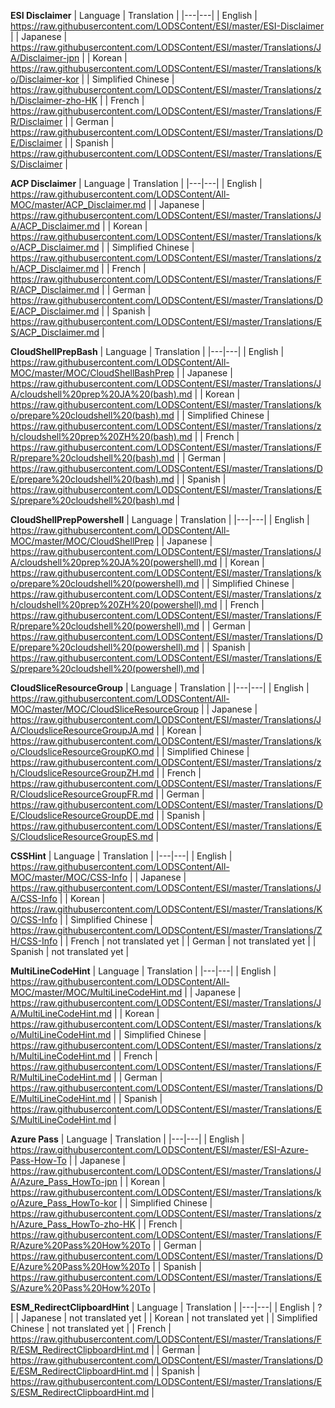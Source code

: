 **ESI Disclaimer**
| Language | Translation |
|---|---|
| English | https://raw.githubusercontent.com/LODSContent/ESI/master/ESI-Disclaimer |
| Japanese | https://raw.githubusercontent.com/LODSContent/ESI/master/Translations/JA/Disclaimer-jpn |
| Korean | https://raw.githubusercontent.com/LODSContent/ESI/master/Translations/ko/Disclaimer-kor |
| Simplified Chinese | https://raw.githubusercontent.com/LODSContent/ESI/master/Translations/zh/Disclaimer-zho-HK |
| French | https://raw.githubusercontent.com/LODSContent/ESI/master/Translations/FR/Disclaimer |
| German | https://raw.githubusercontent.com/LODSContent/ESI/master/Translations/DE/Disclaimer |
| Spanish | https://raw.githubusercontent.com/LODSContent/ESI/master/Translations/ES/Disclaimer |

**ACP Disclaimer**
| Language | Translation |
|---|---|
| English | https://raw.githubusercontent.com/LODSContent/All-MOC/master/ACP_Disclaimer.md |
| Japanese | https://raw.githubusercontent.com/LODSContent/ESI/master/Translations/JA/ACP_Disclaimer.md |
| Korean | https://raw.githubusercontent.com/LODSContent/ESI/master/Translations/ko/ACP_Disclaimer.md |
| Simplified Chinese | https://raw.githubusercontent.com/LODSContent/ESI/master/Translations/zh/ACP_Disclaimer.md |
| French | https://raw.githubusercontent.com/LODSContent/ESI/master/Translations/FR/ACP_Disclaimer.md |
| German | https://raw.githubusercontent.com/LODSContent/ESI/master/Translations/DE/ACP_Disclaimer.md |
| Spanish | https://raw.githubusercontent.com/LODSContent/ESI/master/Translations/ES/ACP_Disclaimer.md |

**CloudShellPrepBash**
| Language | Translation |
|---|---|
| English | https://raw.githubusercontent.com/LODSContent/All-MOC/master/MOC/CloudShellBashPrep |
| Japanese | https://raw.githubusercontent.com/LODSContent/ESI/master/Translations/JA/cloudshell%20prep%20JA%20(bash).md |
| Korean | https://raw.githubusercontent.com/LODSContent/ESI/master/Translations/ko/prepare%20cloudshell%20(bash).md |
| Simplified Chinese | https://raw.githubusercontent.com/LODSContent/ESI/master/Translations/zh/cloudshell%20prep%20ZH%20(bash).md |
| French | https://raw.githubusercontent.com/LODSContent/ESI/master/Translations/FR/prepare%20cloudshell%20(bash).md |
| German | https://raw.githubusercontent.com/LODSContent/ESI/master/Translations/DE/prepare%20cloudshell%20(bash).md |
| Spanish | https://raw.githubusercontent.com/LODSContent/ESI/master/Translations/ES/prepare%20cloudshell%20(bash).md |

**CloudShellPrepPowershell**
| Language | Translation |
|---|---|
| English | https://raw.githubusercontent.com/LODSContent/All-MOC/master/MOC/CloudShellPrep |
| Japanese | https://raw.githubusercontent.com/LODSContent/ESI/master/Translations/JA/cloudshell%20prep%20JA%20(powershell).md |
| Korean | https://raw.githubusercontent.com/LODSContent/ESI/master/Translations/ko/prepare%20cloudshell%20(powershell).md |
| Simplified Chinese | https://raw.githubusercontent.com/LODSContent/ESI/master/Translations/zh/cloudshell%20prep%20ZH%20(powershell).md |
| French | https://raw.githubusercontent.com/LODSContent/ESI/master/Translations/FR/prepare%20cloudshell%20(powershell).md |
| German | https://raw.githubusercontent.com/LODSContent/ESI/master/Translations/DE/prepare%20cloudshell%20(powershell).md |
| Spanish | https://raw.githubusercontent.com/LODSContent/ESI/master/Translations/ES/prepare%20cloudshell%20(powershell).md |

**CloudSliceResourceGroup**
| Language | Translation |
|---|---|
| English | https://raw.githubusercontent.com/LODSContent/All-MOC/master/MOC/CloudSliceResourceGroup |
| Japanese | https://raw.githubusercontent.com/LODSContent/ESI/master/Translations/JA/CloudsliceResourceGroupJA.md |
| Korean | https://raw.githubusercontent.com/LODSContent/ESI/master/Translations/ko/CloudsliceResourceGroupKO.md |
| Simplified Chinese | https://raw.githubusercontent.com/LODSContent/ESI/master/Translations/zh/CloudsliceResourceGroupZH.md |
| French | https://raw.githubusercontent.com/LODSContent/ESI/master/Translations/FR/CloudsliceResourceGroupFR.md |
| German | https://raw.githubusercontent.com/LODSContent/ESI/master/Translations/DE/CloudsliceResourceGroupDE.md |
| Spanish | https://raw.githubusercontent.com/LODSContent/ESI/master/Translations/ES/CloudsliceResourceGroupES.md |

**CSSHint**
| Language | Translation |
|---|---|
| English | https://raw.githubusercontent.com/LODSContent/All-MOC/master/MOC/CSS-Info |
| Japanese | https://raw.githubusercontent.com/LODSContent/ESI/master/Translations/JA/CSS-Info |
| Korean | https://raw.githubusercontent.com/LODSContent/ESI/master/Translations/KO/CSS-Info |
| Simplified Chinese | https://raw.githubusercontent.com/LODSContent/ESI/master/Translations/ZH/CSS-Info |
| French | not translated yet |
| German | not translated yet |
| Spanish | not translated yet |

**MultiLineCodeHint**
| Language | Translation |
|---|---|
| English | https://raw.githubusercontent.com/LODSContent/All-MOC/master/MOC/MultiLineCodeHint.md |
| Japanese | https://raw.githubusercontent.com/LODSContent/ESI/master/Translations/JA/MultiLineCodeHint.md |
| Korean | https://raw.githubusercontent.com/LODSContent/ESI/master/Translations/ko/MultiLineCodeHint.md |
| Simplified Chinese | https://raw.githubusercontent.com/LODSContent/ESI/master/Translations/zh/MultiLineCodeHint.md |
| French | https://raw.githubusercontent.com/LODSContent/ESI/master/Translations/FR/MultiLineCodeHint.md |
| German | https://raw.githubusercontent.com/LODSContent/ESI/master/Translations/DE/MultiLineCodeHint.md |
| Spanish | https://raw.githubusercontent.com/LODSContent/ESI/master/Translations/ES/MultiLineCodeHint.md |

**Azure Pass**
| Language | Translation |
|---|---|
| English | https://raw.githubusercontent.com/LODSContent/ESI/master/ESI-Azure-Pass-How-To |
| Japanese | https://raw.githubusercontent.com/LODSContent/ESI/master/Translations/JA/Azure_Pass_HowTo-jpn |
| Korean | https://raw.githubusercontent.com/LODSContent/ESI/master/Translations/ko/Azure_Pass_HowTo-kor |
| Simplified Chinese | https://raw.githubusercontent.com/LODSContent/ESI/master/Translations/zh/Azure_Pass_HowTo-zho-HK |
| French | https://raw.githubusercontent.com/LODSContent/ESI/master/Translations/FR/Azure%20Pass%20How%20To |
| German | https://raw.githubusercontent.com/LODSContent/ESI/master/Translations/DE/Azure%20Pass%20How%20To |
| Spanish | https://raw.githubusercontent.com/LODSContent/ESI/master/Translations/ES/Azure%20Pass%20How%20To |

**ESM_RedirectClipboardHint**
| Language | Translation |
|---|---|
| English | ? |
| Japanese | not translated yet |
| Korean | not translated yet |
| Simplified Chinese | not translated yet |
| French | https://raw.githubusercontent.com/LODSContent/ESI/master/Translations/FR/ESM_RedirectClipboardHint.md |
| German | https://raw.githubusercontent.com/LODSContent/ESI/master/Translations/DE/ESM_RedirectClipboardHint.md |
| Spanish | https://raw.githubusercontent.com/LODSContent/ESI/master/Translations/ES/ESM_RedirectClipboardHint.md |

